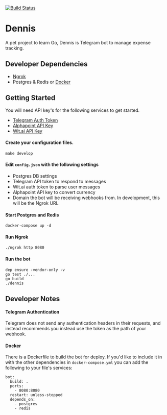 [![Build Status](https://travis-ci.org/fmitra/dennis-bot.svg?branch=master)](https://travis-ci.org/fmitra/dennis-bot)

# Dennis

A pet project to learn Go, Dennis is Telegram bot to manage expense tracking.

## Developer Dependencies

* [Ngrok](https://ngrok.com/downlaod)
* Postgres & Redis or [Docker](https://www.docker.com/)

## Getting Started

You will need API key's for the following services to get started.

* [Telegram Auth Token](https://core.telegram.org/bots/api#authorizing-your-bot)
* [Alphapoint API Key](https://www.alphapoint.com/api/index.html)
* [Wit.ai API Key](https://wit.ai)

#### Create your configuration files.

```
make develop
```

#### Edit `config.json` with the following settings

* Postgres DB settings
* Telegram API token to respond to messages
* Wit.ai auth token to parse user messages
* Alphapoint API key to convert currency
* Domain the bot will be receiving webhooks from. In development, this will be the Ngrok URL

#### Start Postgres and Redis

```
docker-compose up -d
```

#### Run Ngrok

```
./ngrok http 8080
```

#### Run the bot

```
dep ensure -vendor-only -v
go test ./...
go build
./dennis
```

## Developer Notes

#### Telegram Authentication

Telegram does not send any authentication headers in their requests, and instead recommends
you instead use the token as the path of your webhook.

#### Docker

There is a Dockerfile to build the bot for deploy. If you'd like to include it in with the
other dependencies in `docker-compose.yml` you can add the following to your file's services:

```
bot:
  build: .
  ports:
    - 8080:8080
  restart: unless-stopped
  depends_on:
    - postgres
    - redis
```
